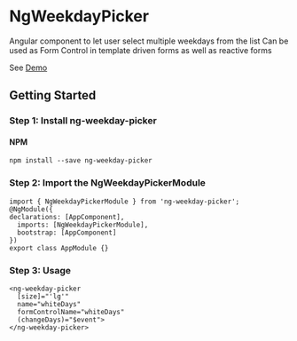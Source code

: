# NgWeekdayPicker

Angular component to let user select multiple weekdays from the list
Can be used as Form Control in template driven forms as well as reactive forms

See [Demo](https://angular-e9ntox.stackblitz.io) 

## Getting Started
### Step 1: Install ng-weekday-picker
#### NPM

`npm install --save ng-weekday-picker`
  
### Step 2: Import the NgWeekdayPickerModule 
    import { NgWeekdayPickerModule } from 'ng-weekday-picker';
    @NgModule({
    declarations: [AppComponent],
      imports: [NgWeekdayPickerModule],
      bootstrap: [AppComponent]
    })
    export class AppModule {}
### Step 3: Usage

    <ng-weekday-picker 
      [size]="'lg'" 
      name="whiteDays" 
      formControlName="whiteDays"
      (changeDays)="$event">
    </ng-weekday-picker>

